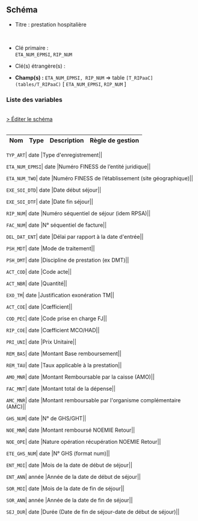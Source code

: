 ## Schéma


- Titre : prestation hospitalière
<br />


- Clé primaire : <br />`ETA_NUM_EPMSI`, `RIP_NUM`<br />


- Clé(s) étrangère(s) : <br />

- **Champ(s) :** `ETA_NUM_EPMSI, RIP_NUM`
  => table `[T_RIPaaC](tables/T_RIPaaC)` [ `ETA_NUM_EPMSI`, `RIP_NUM` ]<br />

 
### Liste des variables
<br />
<div>
    <a href="https://gitlab.com/healthdatahub/applications-du-hdh/schema-snds/-/tree/master/schemas/T_RIPaaFB/T_RIPaaFB.json"
       target="_blank" rel="noopener noreferrer">> Éditer le schéma</a>
</div>
<br />

Nom | Type | Description | Règle de gestion
-|-|-|-



`TYP_ART`| date |Type d'enregistrement||

`ETA_NUM_EPMSI`| date |Numéro FINESS de l’entité juridique||

`ETA_NUM_TWO`| date |Numéro FINESS de l’établissement (site géographique)||

`EXE_SOI_DTD`| date |Date début séjour||

`EXE_SOI_DTF`| date |Date fin séjour||

`RIP_NUM`| date |Numéro séquentiel de séjour (idem RPSA)||

`FAC_NUM`| date |N° séquentiel de facture||

`DEL_DAT_ENT`| date |Délai par rapport à la date d'entrée||

`PSH_MDT`| date |Mode de traitement||

`PSH_DMT`| date |Discipline de prestation (ex DMT)||

`ACT_COD`| date |Code acte||

`ACT_NBR`| date |Quantité||

`EXO_TM`| date |Justification exonération TM||

`ACT_COE`| date |Cœfficient||

`COD_PEC`| date |Code prise en charge FJ||

`RIP_COE`| date |Cœfficient MCO/HAD||

`PRI_UNI`| date |Prix Unitaire||

`REM_BAS`| date |Montant Base remboursement||

`REM_TAU`| date |Taux applicable à la prestation||

`AMO_MNR`| date |Montant Remboursable par la caisse (AMO)||

`FAC_MNT`| date |Montant total de la dépense||

`AMC_MNR`| date |Montant remboursable par l'organisme complémentaire (AMC)||

`GHS_NUM`| date |N° de GHS/GHT||

`NOE_MNR`| date |Montant remboursé NOEMIE Retour||

`NOE_OPE`| date |Nature opération récupération NOEMIE Retour||

`ETE_GHS_NUM`| date |N° GHS (format num)||

`ENT_MOI`| date |Mois de la date de début de séjour||

`ENT_ANN`| année |Année de la date de début de séjour||

`SOR_MOI`| date |Mois de la date de fin de séjour||

`SOR_ANN`| année |Année de la date de fin de séjour||

`SEJ_DUR`| date |Durée (Date de fin de séjour-date de début de séjour)||
